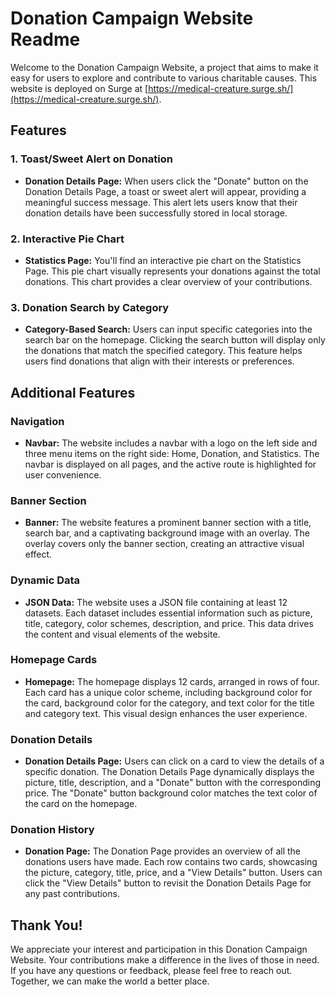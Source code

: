 # Donation Campaign Website Readme

Welcome to the Donation Campaign Website, a project that aims to make it easy for users to explore and contribute to various charitable causes. This website is deployed on Surge at [https://medical-creature.surge.sh/](https://medical-creature.surge.sh/).

## Features

### 1. Toast/Sweet Alert on Donation
- **Donation Details Page:** When users click the "Donate" button on the Donation Details Page, a toast or sweet alert will appear, providing a meaningful success message. This alert lets users know that their donation details have been successfully stored in local storage.

### 2. Interactive Pie Chart
- **Statistics Page:** You'll find an interactive pie chart on the Statistics Page. This pie chart visually represents your donations against the total donations. This chart provides a clear overview of your contributions.

### 3. Donation Search by Category
- **Category-Based Search:** Users can input specific categories into the search bar on the homepage. Clicking the search button will display only the donations that match the specified category. This feature helps users find donations that align with their interests or preferences.

## Additional Features

### Navigation
- **Navbar:** The website includes a navbar with a logo on the left side and three menu items on the right side: Home, Donation, and Statistics. The navbar is displayed on all pages, and the active route is highlighted for user convenience.

### Banner Section
- **Banner:** The website features a prominent banner section with a title, search bar, and a captivating background image with an overlay. The overlay covers only the banner section, creating an attractive visual effect.

### Dynamic Data
- **JSON Data:** The website uses a JSON file containing at least 12 datasets. Each dataset includes essential information such as picture, title, category, color schemes, description, and price. This data drives the content and visual elements of the website.

### Homepage Cards
- **Homepage:** The homepage displays 12 cards, arranged in rows of four. Each card has a unique color scheme, including background color for the card, background color for the category, and text color for the title and category text. This visual design enhances the user experience.

### Donation Details
- **Donation Details Page:** Users can click on a card to view the details of a specific donation. The Donation Details Page dynamically displays the picture, title, description, and a "Donate" button with the corresponding price. The "Donate" button background color matches the text color of the card on the homepage.

### Donation History
- **Donation Page:** The Donation Page provides an overview of all the donations users have made. Each row contains two cards, showcasing the picture, category, title, price, and a "View Details" button. Users can click the "View Details" button to revisit the Donation Details Page for any past contributions.

## Thank You!
We appreciate your interest and participation in this Donation Campaign Website. Your contributions make a difference in the lives of those in need. If you have any questions or feedback, please feel free to reach out. Together, we can make the world a better place.
